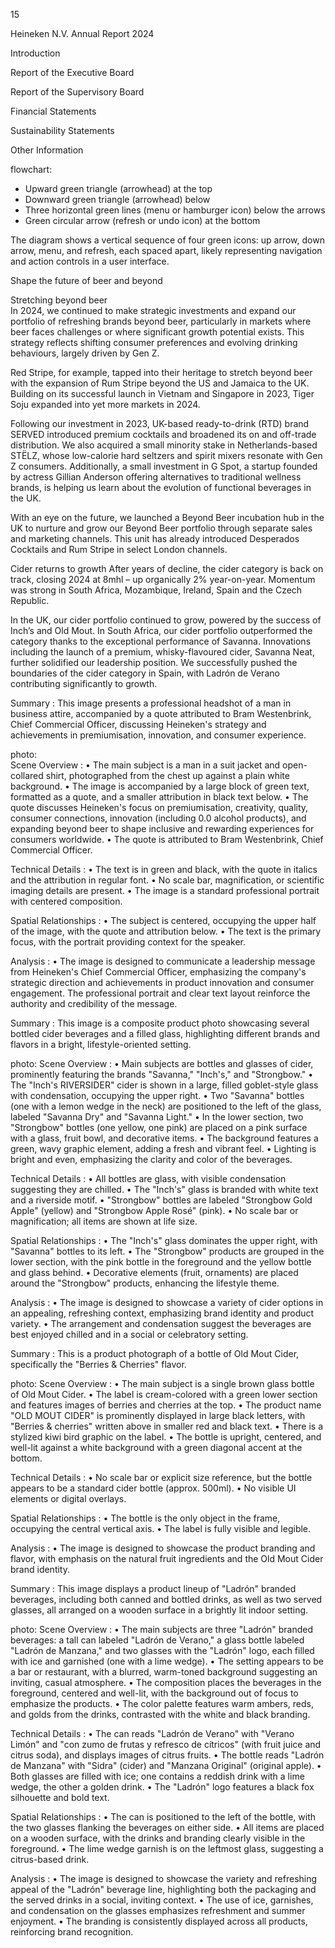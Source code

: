 15

Heineken
N.V.
Annual
Report
2024

Introduction

Report
of the
Executive
Board

Report
of the
Supervisory
Board

Financial
Statements

Sustainability
Statements <!-- text, from page 0 (l=0.001,t=0.019,r=0.057,b=0.701), with ID f416da34-100f-4b03-b5fa-45e9a16ec69d -->

Other
Information <!-- marginalia, from page 0 (l=0.001,t=0.705,r=0.056,b=0.768), with ID 73408dc2-0a25-4b9a-8478-36bc78e0f2ba -->

flowchart: 
- Upward green triangle (arrowhead) at the top
- Downward green triangle (arrowhead) below
- Three horizontal green lines (menu or hamburger icon) below the arrows
- Green circular arrow (refresh or undo icon) at the bottom

The diagram shows a vertical sequence of four green icons: up arrow, down arrow, menu, and refresh, each spaced apart, likely representing navigation and action controls in a user interface. <!-- marginalia, from page 0 (l=0.000,t=0.780,r=0.057,b=1.000), with ID 5a09b5d4-d0a1-4bbe-b78a-2012e9b92522 -->

Shape the future of beer and beyond <!-- text, from page 0 (l=0.070,t=0.023,r=0.406,b=0.065), with ID 1a9710a3-3ab1-45a5-9a01-666e36029b8c -->

Stretching beyond beer  
In 2024, we continued to make strategic investments and expand our portfolio of refreshing brands beyond beer, particularly in markets where beer faces challenges or where significant growth potential exists. This strategy reflects shifting consumer preferences and evolving drinking behaviours, largely driven by Gen Z. <!-- text, from page 0 (l=0.072,t=0.087,r=0.291,b=0.263), with ID ebe58a73-9874-4a16-a5e7-011e88d0e830 -->

Red Stripe, for example, tapped into their heritage to stretch beyond beer with the expansion of Rum Stripe beyond the US and Jamaica to the UK.  
Building on its successful launch in Vietnam and Singapore in 2023, Tiger Soju expanded into yet more markets in 2024. <!-- text, from page 0 (l=0.074,t=0.265,r=0.295,b=0.385), with ID c0d7f6ed-27b5-4fdc-bd43-d0e5ffd55407 -->

Following our investment in 2023, UK-based ready-to-drink (RTD) brand SERVED introduced premium cocktails and broadened its on and off-trade distribution. We also acquired a small minority stake in Netherlands-based STËLZ, whose low-calorie hard seltzers and spirit mixers resonate with Gen Z consumers. Additionally, a small investment in G Spot, a startup founded by actress Gillian Anderson offering alternatives to traditional wellness brands, is helping us learn about the evolution of functional beverages in the UK. <!-- text, from page 0 (l=0.300,t=0.074,r=0.522,b=0.296), with ID a18978d4-6bf9-4d3e-9d5c-79b352c7014a -->

With an eye on the future, we launched a Beyond Beer incubation hub in the UK to nurture and grow our Beyond Beer portfolio through separate sales and marketing channels. This unit has already introduced Desperados Cocktails and Rum Stripe in select London channels. <!-- text, from page 0 (l=0.300,t=0.300,r=0.517,b=0.418), with ID 0cdc0f6f-0845-4aa2-9bd7-102308d16377 -->

Cider returns to growth
After years of decline, the cider category is back on track, closing 2024 at 8mhl – up organically 2% year-on-year. Momentum was strong in South Africa, Mozambique, Ireland, Spain and the Czech Republic. <!-- text, from page 0 (l=0.527,t=0.074,r=0.751,b=0.201), with ID cddc5c40-24a0-4484-abb7-30a2609e3340 -->

In the UK, our cider portfolio continued to grow, powered by the success of Inch’s and Old Mout. In South Africa, our cider portfolio outperformed the category thanks to the exceptional performance of Savanna. Innovations including the launch of a premium, whisky-flavoured cider, Savanna Neat, further solidified our leadership position. We successfully pushed the boundaries of the cider category in Spain, with Ladrón de Verano contributing significantly to growth. <!-- text, from page 0 (l=0.528,t=0.205,r=0.745,b=0.399), with ID 0948e111-6e03-4c2b-93ee-d4e3c998e96b -->

Summary : This image presents a professional headshot of a man in business attire, accompanied by a quote attributed to Bram Westenbrink, Chief Commercial Officer, discussing Heineken's strategy and achievements in premiumisation, innovation, and consumer experience.

photo:  
Scene Overview : 
  • The main subject is a man in a suit jacket and open-collared shirt, photographed from the chest up against a plain white background.
  • The image is accompanied by a large block of green text, formatted as a quote, and a smaller attribution in black text below.
  • The quote discusses Heineken's focus on premiumisation, creativity, quality, consumer connections, innovation (including 0.0 alcohol products), and expanding beyond beer to shape inclusive and rewarding experiences for consumers worldwide.
  • The quote is attributed to Bram Westenbrink, Chief Commercial Officer.

Technical Details : 
  • The text is in green and black, with the quote in italics and the attribution in regular font.
  • No scale bar, magnification, or scientific imaging details are present.
  • The image is a standard professional portrait with centered composition.

Spatial Relationships : 
  • The subject is centered, occupying the upper half of the image, with the quote and attribution below.
  • The text is the primary focus, with the portrait providing context for the speaker.

Analysis : 
  • The image is designed to communicate a leadership message from Heineken's Chief Commercial Officer, emphasizing the company's strategic direction and achievements in product innovation and consumer engagement. The professional portrait and clear text layout reinforce the authority and credibility of the message. <!-- figure, from page 0 (l=0.762,t=0.067,r=0.973,b=0.467), with ID b51f0411-22aa-462b-9b3d-591670adad36 -->

Summary : This image is a composite product photo showcasing several bottled cider beverages and a filled glass, highlighting different brands and flavors in a bright, lifestyle-oriented setting.

photo:
Scene Overview :
  • Main subjects are bottles and glasses of cider, prominently featuring the brands "Savanna," "Inch's," and "Strongbow."
  • The "Inch's RIVERSIDER" cider is shown in a large, filled goblet-style glass with condensation, occupying the upper right.
  • Two "Savanna" bottles (one with a lemon wedge in the neck) are positioned to the left of the glass, labeled "Savanna Dry" and "Savanna Light."
  • In the lower section, two "Strongbow" bottles (one yellow, one pink) are placed on a pink surface with a glass, fruit bowl, and decorative items.
  • The background features a green, wavy graphic element, adding a fresh and vibrant feel.
  • Lighting is bright and even, emphasizing the clarity and color of the beverages.

Technical Details :
  • All bottles are glass, with visible condensation suggesting they are chilled.
  • The "Inch's" glass is branded with white text and a riverside motif.
  • "Strongbow" bottles are labeled "Strongbow Gold Apple" (yellow) and "Strongbow Apple Rosé" (pink).
  • No scale bar or magnification; all items are shown at life size.

Spatial Relationships :
  • The "Inch's" glass dominates the upper right, with "Savanna" bottles to its left.
  • The "Strongbow" products are grouped in the lower section, with the pink bottle in the foreground and the yellow bottle and glass behind.
  • Decorative elements (fruit, ornaments) are placed around the "Strongbow" products, enhancing the lifestyle theme.

Analysis :
  • The image is designed to showcase a variety of cider options in an appealing, refreshing context, emphasizing brand identity and product variety.
  • The arrangement and condensation suggest the beverages are best enjoyed chilled and in a social or celebratory setting. <!-- figure, from page 0 (l=0.468,t=0.412,r=0.785,b=1.002), with ID f6c4310d-4372-4213-ae51-9f73fe63d676 -->

Summary : This is a product photograph of a bottle of Old Mout Cider, specifically the "Berries & Cherries" flavor.

photo:
Scene Overview :
  • The main subject is a single brown glass bottle of Old Mout Cider.
  • The label is cream-colored with a green lower section and features images of berries and cherries at the top.
  • The product name "OLD MOUT CIDER" is prominently displayed in large black letters, with "Berries & cherries" written above in smaller red and black text.
  • There is a stylized kiwi bird graphic on the label.
  • The bottle is upright, centered, and well-lit against a white background with a green diagonal accent at the bottom.

Technical Details :
  • No scale bar or explicit size reference, but the bottle appears to be a standard cider bottle (approx. 500ml).
  • No visible UI elements or digital overlays.

Spatial Relationships :
  • The bottle is the only object in the frame, occupying the central vertical axis.
  • The label is fully visible and legible.

Analysis :
  • The image is designed to showcase the product branding and flavor, with emphasis on the natural fruit ingredients and the Old Mout Cider brand identity. <!-- figure, from page 0 (l=0.889,t=0.476,r=0.949,b=0.658), with ID aec2a646-de58-4a15-aa13-2a8a23ecf2b2 -->

Summary : This image displays a product lineup of "Ladrón" branded beverages, including both canned and bottled drinks, as well as two served glasses, all arranged on a wooden surface in a brightly lit indoor setting.

photo:
Scene Overview :
  • The main subjects are three "Ladrón" branded beverages: a tall can labeled "Ladrón de Verano," a glass bottle labeled "Ladrón de Manzana," and two glasses with the "Ladrón" logo, each filled with ice and garnished (one with a lime wedge).
  • The setting appears to be a bar or restaurant, with a blurred, warm-toned background suggesting an inviting, casual atmosphere.
  • The composition places the beverages in the foreground, centered and well-lit, with the background out of focus to emphasize the products.
  • The color palette features warm ambers, reds, and golds from the drinks, contrasted with the white and black branding.

Technical Details :
  • The can reads "Ladrón de Verano" with "Verano Limón" and "con zumo de frutas y refresco de cítricos" (with fruit juice and citrus soda), and displays images of citrus fruits.
  • The bottle reads "Ladrón de Manzana" with "Sidra" (cider) and "Manzana Original" (original apple).
  • Both glasses are filled with ice; one contains a reddish drink with a lime wedge, the other a golden drink.
  • The "Ladrón" logo features a black fox silhouette and bold text.

Spatial Relationships :
  • The can is positioned to the left of the bottle, with the two glasses flanking the beverages on either side.
  • All items are placed on a wooden surface, with the drinks and branding clearly visible in the foreground.
  • The lime wedge garnish is on the leftmost glass, suggesting a citrus-based drink.

Analysis :
  • The image is designed to showcase the variety and refreshing appeal of the "Ladrón" beverage line, highlighting both the packaging and the served drinks in a social, inviting context.
  • The use of ice, garnishes, and condensation on the glasses emphasizes refreshment and summer enjoyment.
  • The branding is consistently displayed across all products, reinforcing brand recognition. <!-- figure, from page 0 (l=0.758,t=0.656,r=0.978,b=0.968), with ID c90e4dee-e1af-4b8a-b35a-4427e3f17590 -->